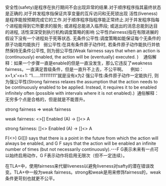 安全性(safety)是程序在执行期间不会出现异常的结果.对于顺序程序指其最终状态是正确的.对于并发程序指保证共享变量的互斥访问和无死锁出现
活性(liveness)是程序能按预期完成它的工作.对于顺序程序指程序能正常终止.对于并发程序指每个进程能得到它所要求的服务; 或进程总能进入临界段; 或送出的消息总能到达目的进程, 活性深深受到执行机构调度策略的影响
公平性(fairness)指在有限进展的假设下没有一个进程处于死等状态.
    无条件公平性:调度策略如能保证每个无条件的原子功能均能执行
    弱公平性:在具有条件原子动作时, 若条件原子动作能执行并依然保持无条件公平性, 则为弱公平性(Weak fairness says that when an action is (continuously)  enabled, the action will be (eventually) executed. )
    通俗解释：如果一个步骤一直是enable的但是一直没发生，那么它违反了weakness fairness。一直满足晋级条件，但是一直升不上去，不公平啊。
    例如：x=1,x'=x+1: “1......111111111”就是没有x为2
  强公平性:条件原子动作一定能执行, 则为强公平性(Strong fairness relaxes the assumption that the action needs to be continuously enabled to be applied. Instead, it requires it to be enabled infinitely often (possible with intervals where it is not enabled).)
  通俗解释：无穷多个点是合格的，但是就是不能晋升。

strong fairness => weak fairness

weak fairness:
<>[] Enabled (A) ->  []<> A

strong fairness:
[]<> Enabled (A) -> []<> A


F(<>) G([]) says that there is a point in the future from which the action will always be enabled, and G F says that the action will be enabled an infinite number of times (but not necessarily continuously).---F G表示未来有一点可以始终启用动作，G F表示动作将启用无限次（但不一定连续）。


在TLA+中，使用fairness来代替liveness以避免liveness对safty的潜在错误改变。TLA+中一般为weak fairness。strong和weak是用来修饰fairness的，weak条件更苛刻也就更不公平。
